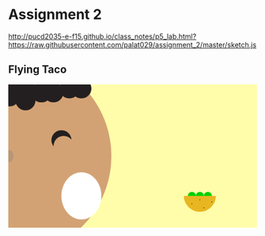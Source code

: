 # Assignment 2

http://pucd2035-e-f15.github.io/class_notes/p5_lab.html?https://raw.githubusercontent.com/palat029/assignment_2/master/sketch.js

## Flying Taco

![screengrab.png](screengrab_2.png)
